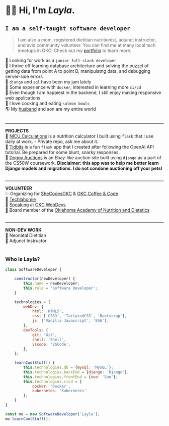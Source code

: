 # ✌🏼 Hi, I'm *Layla*.
## `I am a self-taught software developer`
> I am also a mom, registered dietitian nutritionist, adjunct instructor, and avid community volunteer. You can find me at many local tech meetups in OKC! Check out my [portfolio](https://laylakrauss.dev) to learn more.  

👀 Looking for work as a `junior full-stack developer`<br>
🧩 I thrive off learning database architecture and solving the puzzel of getting data from point A to point B, manipulatng data, and debugging server-side errors<br>
🍇 `django` and `sql` have been my jam lately<br>
🐳 Some experience with `docker`; interested in learning more `ci/cd`<br>
🎨 Even though I am happiest in the backend, I still enjoy making responsive web applications<br>
🐠 I love cooking and eating `salmon bowls`<br>
🌎 My [husband](https://github.com/alkrauss48) and son are my entire world<br><br>

- - -
**PROJECTS**<br>
🍼 [NICU Calculations](https://nicu.mothercodesbest.dev/) is a nutrition calculator I built using `flask` that I use daily at work. - Private repo, ask me about it.<br>
📝 [Tidbits](https://tidbits.mothercodesbest.dev/) is a fun `flask` app that I created after following the OpenAI API tutorial. Be prepared for some blunt, snarky responses.<br>
🐶 [Doggy Auctions](https://github.com/laylark/commerce) is an Ebay-like auction site built using `django` as a part of the CS50W coursework. **Disclaimer: this app was to help me better learn Django models and migrations. I do not condone auctioning off your pets!**<br><br>
- - - 
**VOLUNTEER**<br>
✨ Organizing for [SheCodesOKC](https://www.meetup.com/shecodesokc) & [OKC Coffee & Code](https://www.meetup.com/okccoffeeandcode)<br>
🦬 [Techlahomie](https://techlahoma.org)<br>
📢 [Speaking](https://www.youtube.com/watch?v=YbgZRIys1Y4&t=1s) at [OKC WebDevs](https://www.meetup.com/okcwebdevs/)<br>
🍎 Board member of the [Oklahoma Academy of Nutrition and Dietetics](https://www.oknutrition.org/)<br><br>

- - - 
**NON-DEV WORK**<br>
🏥 Neonatal Dietitian<br>
🏫 Adjunct Instructor<br><br>

### Who is Layla?
~~~js
class SoftwareDeveloper {

    constructor(newDeveloper) {
        this.name = newDeveloper;
        this.role = 'Software Developer';
    }

    technologies = {
        webDev: {
            html: 'HTML5',
            css: ['CSS3', 'TailwindCSS', 'Bootstrap'],
            js: ['Vanilla Javascript', 'ES6'],
        },
        devTools: {
            git: 'Git',
            shell: 'Shell',
            vscode: 'VSCode',
        },
    };

    learnCoolStuff() {
        this.technologies.db = {mysql: 'MySQL'};
        this.technologies.backEnd = {django: 'Django'};
        this.technologies.frontEnd = {vue: 'Vue'};
        this.technologies.cicd = {
            docker: 'Docker',
            kubernetes: 'Kubernetes'
        };
    }
}

const me = new SoftwareDeveloper('Layla');
me.learnCoolStuff();
~~~